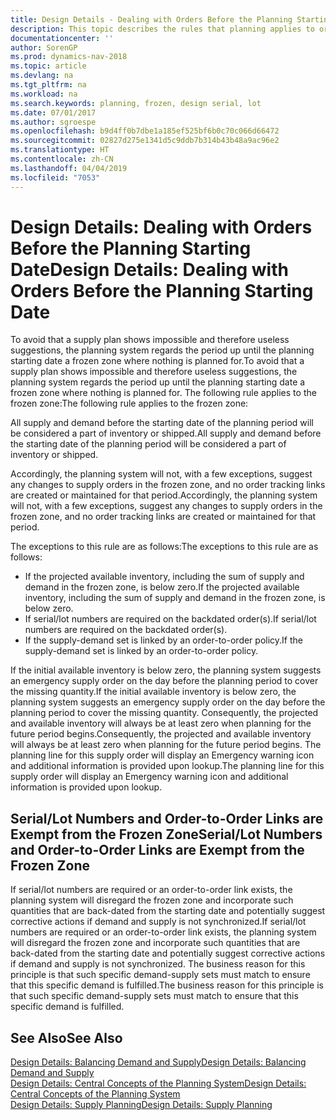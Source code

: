 ```yaml
---
title: Design Details - Dealing with Orders Before the Planning Starting Date
description: This topic describes the rules that planning applies to orders in the frozen zone.
documentationcenter: ''
author: SorenGP
ms.prod: dynamics-nav-2018
ms.topic: article
ms.devlang: na
ms.tgt_pltfrm: na
ms.workload: na
ms.search.keywords: planning, frozen, design serial, lot
ms.date: 07/01/2017
ms.author: sgroespe
ms.openlocfilehash: b9d4ff0b7dbe1a185ef525bf6b0c70c066d66472
ms.sourcegitcommit: 02827d275e1341d5c9ddb7b314b43b48a9ac96e2
ms.translationtype: HT
ms.contentlocale: zh-CN
ms.lasthandoff: 04/04/2019
ms.locfileid: "7053"
---
```

# <a name="design-details-dealing-with-orders-before-the-planning-starting-date"></a><span data-ttu-id="87928-103">Design Details: Dealing with Orders Before the Planning Starting Date</span><span class="sxs-lookup"><span data-stu-id="87928-103">Design Details: Dealing with Orders Before the Planning Starting Date</span></span>
<span data-ttu-id="87928-104">To avoid that a supply plan shows impossible and therefore useless suggestions, the planning system regards the period up until the planning starting date a frozen zone where nothing is planned for.</span><span class="sxs-lookup"><span data-stu-id="87928-104">To avoid that a supply plan shows impossible and therefore useless suggestions, the planning system regards the period up until the planning starting date a frozen zone where nothing is planned for.</span></span> <span data-ttu-id="87928-105">The following rule applies to the frozen zone:</span><span class="sxs-lookup"><span data-stu-id="87928-105">The following rule applies to the frozen zone:</span></span>  
  
<span data-ttu-id="87928-106">All supply and demand before the starting date of the planning period will be considered a part of inventory or shipped.</span><span class="sxs-lookup"><span data-stu-id="87928-106">All supply and demand before the starting date of the planning period will be considered a part of inventory or shipped.</span></span>  
  
<span data-ttu-id="87928-107">Accordingly, the planning system will not, with a few exceptions, suggest any changes to supply orders in the frozen zone, and no order tracking links are created or maintained for that period.</span><span class="sxs-lookup"><span data-stu-id="87928-107">Accordingly, the planning system will not, with a few exceptions, suggest any changes to supply orders in the frozen zone, and no order tracking links are created or maintained for that period.</span></span>  
  
<span data-ttu-id="87928-108">The exceptions to this rule are as follows:</span><span class="sxs-lookup"><span data-stu-id="87928-108">The exceptions to this rule are as follows:</span></span>  
  
* <span data-ttu-id="87928-109">If the projected available inventory, including the sum of supply and demand in the frozen zone, is below zero.</span><span class="sxs-lookup"><span data-stu-id="87928-109">If the projected available inventory, including the sum of supply and demand in the frozen zone, is below zero.</span></span>  
* <span data-ttu-id="87928-110">If serial/lot numbers are required on the backdated order(s).</span><span class="sxs-lookup"><span data-stu-id="87928-110">If serial/lot numbers are required on the backdated order(s).</span></span>  
* <span data-ttu-id="87928-111">If the supply-demand set is linked by an order-to-order policy.</span><span class="sxs-lookup"><span data-stu-id="87928-111">If the supply-demand set is linked by an order-to-order policy.</span></span>  
  
<span data-ttu-id="87928-112">If the initial available inventory is below zero, the planning system suggests an emergency supply order on the day before the planning period to cover the missing quantity.</span><span class="sxs-lookup"><span data-stu-id="87928-112">If the initial available inventory is below zero, the planning system suggests an emergency supply order on the day before the planning period to cover the missing quantity.</span></span> <span data-ttu-id="87928-113">Consequently, the projected and available inventory will always be at least zero when planning for the future period begins.</span><span class="sxs-lookup"><span data-stu-id="87928-113">Consequently, the projected and available inventory will always be at least zero when planning for the future period begins.</span></span> <span data-ttu-id="87928-114">The planning line for this supply order will display an Emergency warning icon and additional information is provided upon lookup.</span><span class="sxs-lookup"><span data-stu-id="87928-114">The planning line for this supply order will display an Emergency warning icon and additional information is provided upon lookup.</span></span>  
  
## <a name="seriallot-numbers-and-order-to-order-links-are-exempt-from-the-frozen-zone"></a><span data-ttu-id="87928-115">Serial/Lot Numbers and Order-to-Order Links are Exempt from the Frozen Zone</span><span class="sxs-lookup"><span data-stu-id="87928-115">Serial/Lot Numbers and Order-to-Order Links are Exempt from the Frozen Zone</span></span>  
<span data-ttu-id="87928-116">If serial/lot numbers are required or an order-to-order link exists, the planning system will disregard the frozen zone and incorporate such quantities that are back-dated from the starting date and potentially suggest corrective actions if demand and supply is not synchronized.</span><span class="sxs-lookup"><span data-stu-id="87928-116">If serial/lot numbers are required or an order-to-order link exists, the planning system will disregard the frozen zone and incorporate such quantities that are back-dated from the starting date and potentially suggest corrective actions if demand and supply is not synchronized.</span></span> <span data-ttu-id="87928-117">The business reason for this principle is that such specific demand-supply sets must match to ensure that this specific demand is fulfilled.</span><span class="sxs-lookup"><span data-stu-id="87928-117">The business reason for this principle is that such specific demand-supply sets must match to ensure that this specific demand is fulfilled.</span></span>  
  
## <a name="see-also"></a><span data-ttu-id="87928-118">See Also</span><span class="sxs-lookup"><span data-stu-id="87928-118">See Also</span></span>  
[<span data-ttu-id="87928-119">Design Details: Balancing Demand and Supply</span><span class="sxs-lookup"><span data-stu-id="87928-119">Design Details: Balancing Demand and Supply</span></span>](design-details-balancing-demand-and-supply.md)   
[<span data-ttu-id="87928-120">Design Details: Central Concepts of the Planning System</span><span class="sxs-lookup"><span data-stu-id="87928-120">Design Details: Central Concepts of the Planning System</span></span>](design-details-central-concepts-of-the-planning-system.md)   
[<span data-ttu-id="87928-121">Design Details: Supply Planning</span><span class="sxs-lookup"><span data-stu-id="87928-121">Design Details: Supply Planning</span></span>](design-details-supply-planning.md)